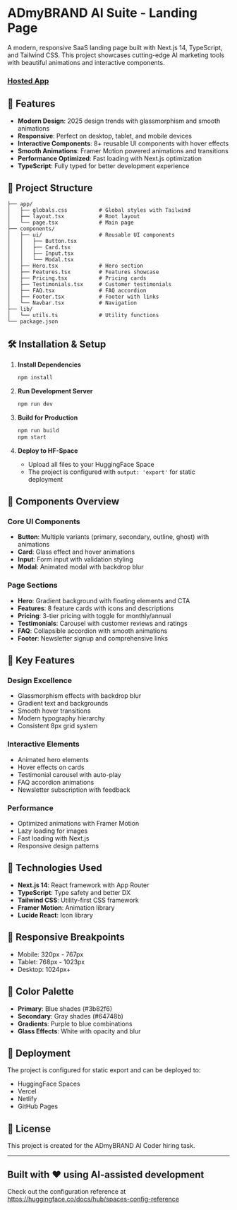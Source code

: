 # ADmyBRAND AI Suite - Landing Page

A modern, responsive SaaS landing page built with Next.js 14, TypeScript, and Tailwind CSS. This project showcases cutting-edge AI marketing tools with beautiful animations and interactive components.

### [**Hosted App**](https://admybrand-ai-suite-weld.vercel.app/)

## 🚀 Features

- **Modern Design**: 2025 design trends with glassmorphism and smooth animations
- **Responsive**: Perfect on desktop, tablet, and mobile devices
- **Interactive Components**: 8+ reusable UI components with hover effects
- **Smooth Animations**: Framer Motion powered animations and transitions
- **Performance Optimized**: Fast loading with Next.js optimization
- **TypeScript**: Fully typed for better development experience

## 📁 Project Structure

```
├── app/
│   ├── globals.css          # Global styles with Tailwind
│   ├── layout.tsx           # Root layout
│   └── page.tsx             # Main page
├── components/
│   ├── ui/                  # Reusable UI components
│   │   ├── Button.tsx
│   │   ├── Card.tsx
│   │   ├── Input.tsx
│   │   └── Modal.tsx
│   ├── Hero.tsx             # Hero section
│   ├── Features.tsx         # Features showcase
│   ├── Pricing.tsx          # Pricing cards
│   ├── Testimonials.tsx     # Customer testimonials
│   ├── FAQ.tsx              # FAQ accordion
│   ├── Footer.tsx           # Footer with links
│   └── Navbar.tsx           # Navigation
├── lib/
│   └── utils.ts             # Utility functions
└── package.json
```

## 🛠 Installation & Setup

1. **Install Dependencies**
   ```bash
   npm install
   ```

2. **Run Development Server**
   ```bash
   npm run dev
   ```

3. **Build for Production**
   ```bash
   npm run build
   npm start
   ```

4. **Deploy to HF-Space**
   - Upload all files to your HuggingFace Space
   - The project is configured with `output: 'export'` for static deployment

## 🎨 Components Overview

### Core UI Components
- **Button**: Multiple variants (primary, secondary, outline, ghost) with animations
- **Card**: Glass effect and hover animations
- **Input**: Form input with validation styling
- **Modal**: Animated modal with backdrop blur

### Page Sections
- **Hero**: Gradient background with floating elements and CTA
- **Features**: 8 feature cards with icons and descriptions
- **Pricing**: 3-tier pricing with toggle for monthly/annual
- **Testimonials**: Carousel with customer reviews and ratings
- **FAQ**: Collapsible accordion with smooth animations
- **Footer**: Newsletter signup and comprehensive links

## 🎯 Key Features

### Design Excellence
- Glassmorphism effects with backdrop blur
- Gradient text and backgrounds
- Smooth hover transitions
- Modern typography hierarchy
- Consistent 8px grid system

### Interactive Elements
- Animated hero elements
- Hover effects on cards
- Testimonial carousel with auto-play
- FAQ accordion animations
- Newsletter subscription with feedback

### Performance
- Optimized animations with Framer Motion
- Lazy loading for images
- Fast loading with Next.js
- Responsive design patterns

## 🔧 Technologies Used

- **Next.js 14**: React framework with App Router
- **TypeScript**: Type safety and better DX
- **Tailwind CSS**: Utility-first CSS framework
- **Framer Motion**: Animation library
- **Lucide React**: Icon library

## 📱 Responsive Breakpoints

- Mobile: 320px - 767px
- Tablet: 768px - 1023px
- Desktop: 1024px+

## 🎨 Color Palette

- **Primary**: Blue shades (#3b82f6)
- **Secondary**: Gray shades (#64748b)
- **Gradients**: Purple to blue combinations
- **Glass Effects**: White with opacity and blur

## 🚀 Deployment

The project is configured for static export and can be deployed to:
- HuggingFace Spaces
- Vercel
- Netlify
- GitHub Pages

## 📄 License

This project is created for the ADmyBRAND AI Coder hiring task.

---

**Built with ❤️ using AI-assisted development**
---


Check out the configuration reference at https://huggingface.co/docs/hub/spaces-config-reference